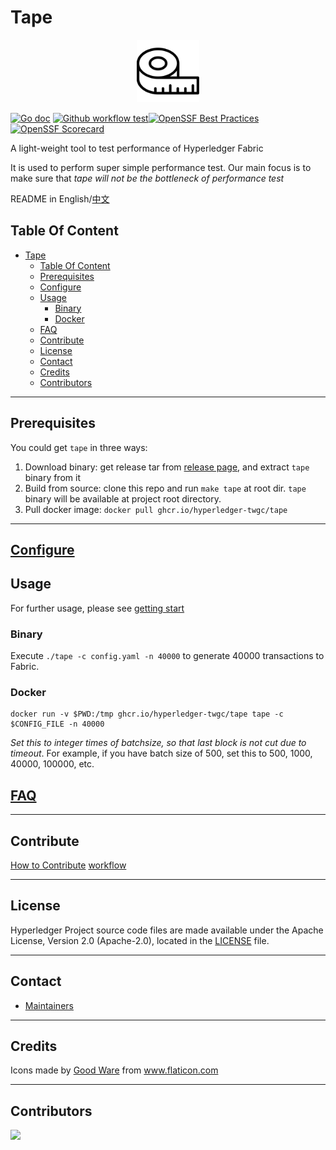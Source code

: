 # Tape
<div align="center">
<img src="logo.svg" width="100">
</div>

[![Go doc](https://img.shields.io/badge/go.dev-reference-brightgreen?logo=go&logoColor=white&style=flat)](https://pkg.go.dev/github.com/hyperledger-twgc/tape)
[![Github workflow test](https://github.com/Hyperledger-TWGC/tape/actions/workflows/test.yml/badge.svg)](https://github.com/Hyperledger-TWGC/tape/actions/workflows/test.yml)[![OpenSSF Best Practices](https://bestpractices.coreinfrastructure.org/projects/7388/badge)](https://bestpractices.coreinfrastructure.org/projects/7388)[![OpenSSF Scorecard](https://api.securityscorecards.dev/projects/github.com/Hyperledger-TWGC/tape/badge)](https://securityscorecards.dev/viewer/?uri=github.com/Hyperledger-TWGC/tape)

A light-weight tool to test performance of Hyperledger Fabric

It is used to perform super simple performance test.
Our main focus is to make sure that *tape will not be the bottleneck of performance test*

README in English/[中文](README-zh.md)


## Table Of Content

- [Tape](#tape)
  - [Table Of Content](#table-of-content)
  - [Prerequisites](#prerequisites)
  - [Configure](#configure)
  - [Usage](#usage)
    - [Binary](#binary)
    - [Docker](#docker)
  - [FAQ](#faq)
  - [Contribute](#contribute)
  - [License](#license)
  - [Contact](#contact)
  - [Credits](#credits)
  - [Contributors](#contributors)

---
## Prerequisites

You could get `tape` in three ways:
1. Download binary: get release tar from [release page](https://github.com/hyperledger-twgc/tape/releases), and extract `tape` binary from it
2. Build from source: clone this repo and run `make tape` at root dir. `tape` binary will be available at project root directory.
3. Pull docker image: `docker pull ghcr.io/hyperledger-twgc/tape`
---

## [Configure](docs/configfile.md)

## Usage
For further usage, please see [getting start](/docs/gettingstarted.md)

### Binary
Execute `./tape -c config.yaml -n 40000` to generate 40000 transactions to Fabric.


### Docker
```shell
docker run -v $PWD:/tmp ghcr.io/hyperledger-twgc/tape tape -c $CONFIG_FILE -n 40000
```

*Set this to integer times of batchsize, so that last block is not cut due to timeout*. For example, if you have batch size of 500, set this to 500, 1000, 40000, 100000, etc.

## [FAQ](https://github.com/Hyperledger-TWGC/tape/wiki/FAQ)

---
## Contribute
[How to Contribute](CONTRIBUTING.md)
[workflow](docs/workflow.md)

---
## License
Hyperledger Project source code files are made available under the Apache License, Version 2.0 (Apache-2.0), located in the [LICENSE](LICENSE) file.

---
## Contact

* [Maintainers](MAINTAINERS.md)
---

## Credits

Icons made by <a href="https://www.flaticon.com/authors/good-ware" title="Good Ware">Good Ware</a> from <a href="https://www.flaticon.com/" title="Flaticon">www.flaticon.com</a>

---
## Contributors

<a href="https://github.com/Hyperledger-TWGC/tape/graphs/contributors">
  <img src="https://contributors-img.web.app/image?repo=Hyperledger-TWGC/tape" />
</a>
